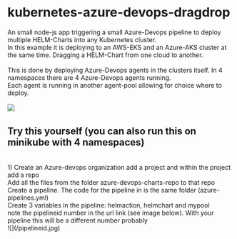 # kubernetes-azure-devops-dragdrop
An small node-js app triggering a small Azure-Devops pipeline to deploy multiple HELM-Charts into any Kubernetes cluster. <br/>
In this example it is deploying to an AWS-EKS and an Azure-AKS cluster at the same time. Dragging a HELM-Chart from one cloud to another. <br/>
<br/>
This is done by deploying Azure-Devops agents in the clusters itself. In 4 namespaces there are 4 Azure-Devops agents running. <br/>
Each agent is running in another agent-pool allowing for choice where to deploy. <br/>
<br/>
![](/azdevops.gif)
<br/>
## Try this yourself (you can also run this on minikube with 4 namespaces) <br/>
<br/>
1) Create an Azure-devops organization add a project and within the project add a repo <br/>
   Add all the files from the folder azure-devops-charts-repo to that repo <br/>
   Create a pipeline. The code for the pipeline in is the same folder (azure-pipelines.yml) <br/>
   Create 3 variables in the pipeline: helmaction, helmchart and mypool <br/>
   note the pipelineid number in the url link (see image below). With your pipeline this will be a different number probably <br/>
![](/pipelineid.jpg)
<br/>
